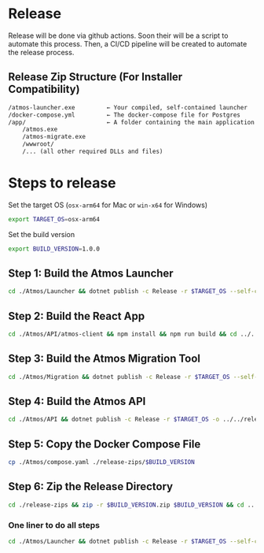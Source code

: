 # Release

Release will be done via github actions. Soon their will be a script to automate this process. Then, a CI/CD pipeline will be created to automate the release process.

## Release Zip Structure (For Installer Compatibility)

```md
/atmos-launcher.exe         ← Your compiled, self-contained launcher
/docker-compose.yml         ← The docker-compose file for Postgres
/app/                       ← A folder containing the main application
    /atmos.exe
    /atmos-migrate.exe
    /wwwroot/
    /... (all other required DLLs and files)
```

# Steps to release

Set the target OS (`osx-arm64` for Mac or `win-x64` for Windows)
```bash
export TARGET_OS=osx-arm64
```

Set the build version

```bash
export BUILD_VERSION=1.0.0
```


## Step 1: Build the Atmos Launcher

```bash
cd ./Atmos/Launcher && dotnet publish -c Release -r $TARGET_OS --self-contained true -o ../../release-zips/$BUILD_VERSION && cd ../..
```

## Step 2: Build the React App

```bash
cd ./Atmos/API/atmos-client && npm install && npm run build && cd ../../..
```


## Step 3: Build the Atmos Migration Tool

```bash
cd ./Atmos/Migration && dotnet publish -c Release -r $TARGET_OS --self-contained true -o ../../release-zips/$BUILD_VERSION && cd ../..
```

## Step 4: Build the Atmos API

```bash
cd ./Atmos/API && dotnet publish -c Release -r $TARGET_OS -o ../../release-zips/$BUILD_VERSION/app && cd ../..
```

## Step 5: Copy the Docker Compose File

```bash
cp ./Atmos/compose.yaml ./release-zips/$BUILD_VERSION
```

## Step 6: Zip the Release Directory

```bash
cd ./release-zips && zip -r $BUILD_VERSION.zip $BUILD_VERSION && cd ..
```


### One liner to do all steps

```bash
cd ./Atmos/Launcher && dotnet publish -c Release -r $TARGET_OS --self-contained true -o ../../release-zips/$BUILD_VERSION && cd ../.. && cd ./Atmos/API/atmos-client && npm install && npm run build && cd ../../.. && cd ./Atmos/Migration && dotnet publish -c Release -r $TARGET_OS --self-contained true -o ../../release-zips/$BUILD_VERSION && cd ../.. && cd ./Atmos/API && dotnet publish -c Release -r $TARGET_OS -o ../../release-zips/$BUILD_VERSION/app && cd ../.. && cp ./Atmos/compose.yaml ./release-zips/$BUILD_VERSION && cd ./release-zips && zip -r $BUILD_VERSION.zip $BUILD_VERSION && cd ..
```